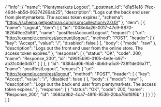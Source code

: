 {
  "info": {
    "name": "Plentymarkets Logout",
    "_postman_id": "d1a51e18-7fec-49d4-ab5d-06374286ab25",
    "description": "Logs out the back end user from plentymarkets. The access token expires.",
    "schema": "https://schema.getpostman.com/json/collection/v2.0.0/"
  },
  "item": [
    {
      "name": "Logout",
      "item": [
        {
          "id": "008e4a26-0017-47c9-8870-182649ce2b86",
          "name": "postRestAccountLogout",
          "request": {
            "url": "http://example.com/rest/account/logout",
            "method": "POST",
            "header": [
              {
                "key": "Accept",
                "value": "*/*",
                "disabled": false
              }
            ],
            "body": {
              "mode": "raw"
            },
            "description": "Logs out the front end user from the online store. The access token expires."
          },
          "response": [
            {
              "status": "OK",
              "code": 200,
              "name": "Response_200",
              "id": "d99f5b90-0105-4e0e-b971-ab31c0de3d57"
            }
          ]
        },
        {
          "id": "6384ad0b-f6a5-4b6d-a5c8-738f1de06a7f",
          "name": "postRestLogout",
          "request": {
            "url": "http://example.com/rest/logout",
            "method": "POST",
            "header": [
              {
                "key": "Accept",
                "value": "*/*",
                "disabled": false
              }
            ],
            "body": {
              "mode": "raw"
            },
            "description": "Logs out the back end user from plentymarkets. The access token expires."
          },
          "response": [
            {
              "status": "OK",
              "code": 200,
              "name": "Response_200",
              "id": "4684a9b2-4ca7-48f6-9536-20ba76df8f6b"
            }
          ]
        }
      ]
    }
  ]
}